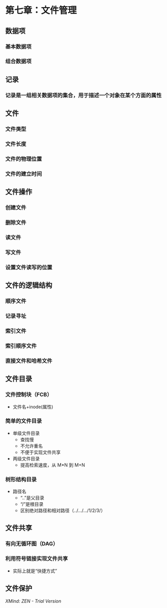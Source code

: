 # 第七章：文件管理

## 数据项

### 基本数据项

### 组合数据项

## 记录

### 记录是一组相关数据项的集合，用于描述一个对象在某个方面的属性

## 文件

### 文件类型

### 文件长度

### 文件的物理位置

### 文件的建立时间

## 文件操作

### 创建文件

### 删除文件

### 读文件

### 写文件

### 设置文件读写的位置

## 文件的逻辑结构

### 顺序文件

### 记录寻址

### 索引文件

### 索引顺序文件

### 直接文件和哈希文件

## 文件目录

### 文件控制块（FCB）

- 文件名+inode(属性)

### 简单的文件目录

- 单级文件目录
  - 查找慢
  - 不允许重名
  - 不便于实现文件共享
- 两级文件目录
  - 提高检索速度，从 M\*N 到 M+N

### 树形结构目录

- 路径名
  - “..”是父目录
  - “/”是根目录
  - 区别绝对路径和相对路径（../.../.../1/2/3/）

## 文件共享

### 有向无循环图（DAG）

### 利用符号链接实现文件共享

- 实际上就是“快捷方式”

## 文件保护

_XMind: ZEN - Trial Version_
